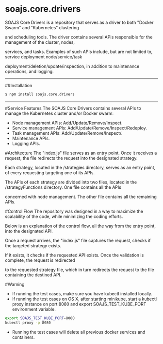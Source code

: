 # soajs.core.drivers

SOAJS Core Drivers is a repository that serves as a driver to both "Docker Swarm" and "Kubernetes" clustering

and scheduling tools. The driver contains several APIs responsible for the management of the cluster, nodes,

services, and tasks. Examples of such APIs include, but are not limited to, service deployment node/service/task

deployment/deletion/update/inspection, in addition to maintenance operations, and logging.

---

##Installation

```sh
$ npm install soajs.core.drivers
```
---

#Service Features
The SOAJS Core Drivers contains several APIs to manage the Kubernetes cluster and/or Docker swarm:
* Node management APIs: Add/Update/Remove/Inspect.
* Service management APIs: Add/Update/Remove/Inspect/Redeploy.
* Task management APIs: Add/Update/Remove/Inspect/.
* Maintenance APIs.
* Logging APIs.

#Architecture
The "index.js" file serves as an entry point. Once it receives a request, the file redirects the request into the designated strategy.

Each strategy, located in the /strategies directory, serves as an entry point, of every requesting targeting one of its APIs.

The APIs of each strategy are divided into two files, located in the /strategyFunctions directory. One file contains all the APIs

concerned with node management. The other file contains all the remaining APIs.

#Control Flow
The repository was designed in a way to maximize the scalability of the code, while minimizing the coding efforts.

Below is an explanation of the control flow, all the way from the entry point, into the designated API.

Once a request arrives, the "index.js" file captures the request, checks if the targeted strategy exists.

If it exists, it checks if the requested API exists. Once the validation is complete, the request is redirected

to the requested strategy file, which in turn redirects the request to the file containing the destined API.

#Warning
* If running the test cases, make sure you have kubectl installed locally.
* If running the test cases on OS X, after starting minikube, start a kubectl proxy instance on port 8080 and export SOAJS_TEST_KUBE_PORT environment variable.
```sh
export SOAJS_TEST_KUBE_PORT=8080
kubectl proxy -p 8080
```

* Running the test cases will delete all previous docker services and containers.
